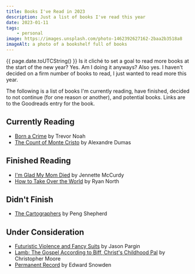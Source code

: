 ```yaml
---
title: Books I've Read in 2023
description: Just a list of books I've read this year
date: 2023-01-11
tags:
    - personal
image: https://images.unsplash.com/photo-1462392627162-2baa2b3518a8
imageAlt: a photo of a bookshelf full of books
---
```


{{ page.date.toUTCString() }}
Is it cliché to set a goal to read more books at the start of the new year? Yes. Am I doing it anyways? Also yes. I haven't decided on a firm number of books to read, I just wanted to read more this year.

The following is a list of books I'm currently reading, have finished, decided to not continue (for one reason or another), and potential books. Links are to the Goodreads entry for the book.

## Currently Reading
* [Born a Crime](https://www.goodreads.com/book/show/29780253-born-a-crime) by Trevor Noah
* [The Count of Monte Cristo](https://www.goodreads.com/book/show/7126.The_Count_of_Monte_Cristo) by Alexandre Dumas

## Finished Reading
* [I'm Glad My Mom Died](https://www.goodreads.com/book/show/59364173-i-m-glad-my-mom-died) by Jennette McCurdy
* [How to Take Over the World](https://www.goodreads.com/book/show/58446218-how-to-take-over-the-world) by Ryan North

## Didn't Finish
* [The Cartographers](https://www.goodreads.com/book/show/55004093-the-cartographers) by Peng Shepherd

## Under Consideration
* [Futuristic Violence and Fancy Suits](https://www.goodreads.com/book/show/20501606-futuristic-violence-and-fancy-suits) by Jason Pargin
* [Lamb: The Gospel According to Biff, Christ's Childhood Pal](https://www.goodreads.com/book/show/28881.Lamb) by Christopher Moore
* [Permanent Record](https://www.goodreads.com/book/show/46223297-permanent-record) by Edward Snowden
